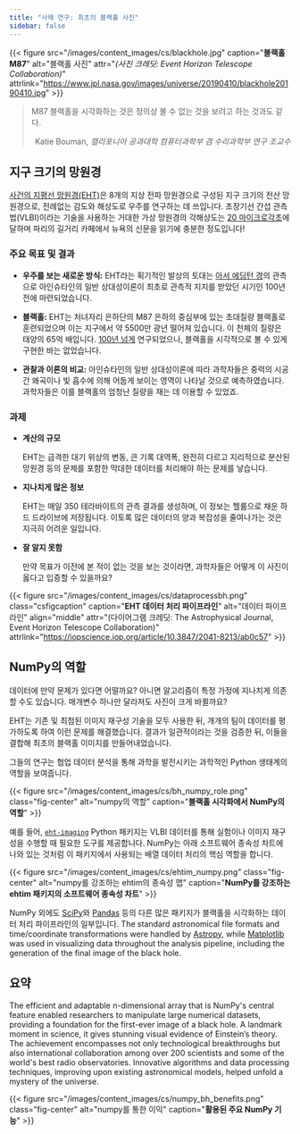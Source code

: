 ```yaml
---
title: "사례 연구: 최초의 블랙홀 사진"
sidebar: false
---
```


{{< figure src="/images/content_images/cs/blackhole.jpg" caption="**블랙홀 M87**" alt="블랙홀 사진" attr="*(사진 크레딧: Event Horizon Telescope Collaboration)*" attrlink="https://www.jpl.nasa.gov/images/universe/20190410/blackhole20190410.jpg" >}}

<blockquote cite="https://www.youtube.com/watch?v=BIvezCVcsYs">
    <p>M87 블랙홀을 시각화하는 것은 정의상 볼 수 없는 것을 보려고 하는 것과도 같다.</p>
    <footer align="right">Katie Bouman, <cite>캘리포니아 공과대학 컴퓨터과학부 겸 수리과학부 연구 조교수</cite></footer>
</blockquote>

## 지구 크기의 망원경

[사건의 지평선 망원경(EHT)](https://eventhorizontelescope.org)은 8개의 지상 전파 망원경으로 구성된 지구 크기의 전산 망원경으로, 전례없는 감도와 해상도로 우주를 연구하는 데 쓰입니다.  초장기선 간섭 관측법(VLBI)이라는 기술을 사용하는 거대한 가상 망원경의 각해상도는 [20 마이크로각초][resolution]에 달하며 파리의 길거리 카페에서 뉴욕의 신문을 읽기에 충분한 정도입니다!

### 주요 목표 및 결과

* **우주를 보는 새로운 방식:** EHT라는 획기적인 발상의 토대는 [아서 에딩턴 경][eddington]의 관측으로 아인슈타인의 일반 상대성이론이 최초로 관측적 지지를 받았던 시기인 100년 전에 마련되었습니다.

* **블랙홀:** EHT는 처녀자리 은하단의 M87 은하의 중심부에 있는 초대질량 블랙홀로 훈련되었으며 이는 지구에서 약 5500만 광년 떨어져 있습니다. 이 천체의 질량은 태양의 65억 배입니다. [100년 넘게](https://www.jpl.nasa.gov/news/news.php?feature=7385) 연구되었으나, 블랙홀을 시각적으로 볼 수 있게 구현한 바는 없었습니다.

* **관찰과 이론의 비교:** 아인슈타인의 일반 상대성이론에 따라 과학자들은 중력의 시공간 왜곡이나 빛 흡수에 의해 어둡게 보이는 영역이 나타날 것으로 예측하였습니다. 과학자들은 이를 블랙홀의 엄청난 질량을 재는 데 이용할 수 있었죠.

### 과제

* **계산의 규모**

    EHT는 급격한 대기 위상의 변동, 큰 기록 대역폭, 완전히 다르고 지리적으로 분산된 망원경 등의 문제를 포함한 막대한 데이터를 처리해야 하는 문제를 낳습니다.

* **지나치게 많은 정보**

    EHT는 매일 350 테라바이트의 관측 결과를 생성하며, 이 정보는 헬륨으로 채운 하드 드라이브에 저장됩니다. 이토록 많은 데이터의 양과 복잡성을 줄여나가는 것은 지극히 어려운 일입니다.

* **잘 알지 못함**

    만약 목표가 이전에 본 적이 없는 것을 보는 것이라면, 과학자들은 어떻게 이 사진이 옳다고 입증할 수 있을까요?

{{< figure src="/images/content_images/cs/dataprocessbh.png" class="csfigcaption" caption="**EHT 데이터 처리 파이프라인**" alt="데이터 파이프라인" align="middle" attr="(다이어그램 크레딧: The Astrophysical Journal, Event Horizon Telescope Collaboration)" attrlink="https://iopscience.iop.org/article/10.3847/2041-8213/ab0c57" >}}

## NumPy의 역할

데이터에 만약 문제가 있다면 어떨까요? 아니면 알고리즘이 특정 가정에 지나치게 의존할 수도 있습니다. 매개변수 하나만 달라져도 사진이 크게 바뀔까요?

EHT는 기존 및 최첨된 이미지 재구성 기술을 모두 사용한 뒤, 개개의 팀이 데이터를 평가하도록 하여 이런 문제를 해결했습니다. 결과가 일관적이라는 것을 검증한 뒤, 이들을 결합해 최초의 블랙홀 이미지를 만들어내었습니다.

그들의 연구는 협업 데이터 분석을 통해 과학을 발전시키는 과학적인 Python 생태계의 역할을 보여줍니다.

{{< figure src="/images/content_images/cs/bh_numpy_role.png" class="fig-center" alt="numpy의 역할" caption="**블랙홀 시각화에서 NumPy의 역할**" >}}

예를 들어, [`eht-imaging`][ehtim] Python 패키지는 VLBI 데이터를 통해 실험이나 이미지 재구성을 수행할 때 필요한 도구를 제공합니다. NumPy는 아래 소프트웨어 종속성 차트에 나와 있는 것처럼 이 패키지에서 사용되는 배열 데이터 처리의 핵심 역할을 합니다.

{{< figure src="/images/content_images/cs/ehtim_numpy.png" class="fig-center" alt="numpy를 강조하는 ehtim의 종속성 맵" caption="**NumPy를 강조하는 ehtim 패키지의 소프트웨어 종속성 차트**" >}}

NumPy 외에도 [SciPy](https://www.scipy.org)와 [Pandas](https://pandas.io) 등의 다른 많은 패키지가 블랙홀을 시각화하는 데이터 처리 파이프라인의 일부입니다. The standard astronomical file formats and time/coordinate transformations were handled by [Astropy][astropy], while [Matplotlib][mpl] was used in visualizing data throughout the analysis pipeline, including the generation of the final image of the black hole.

## 요약

The efficient and adaptable n-dimensional array that is NumPy's central feature enabled researchers to manipulate large numerical datasets, providing a foundation for the first-ever image of a black hole. A landmark moment in science, it gives stunning visual evidence of Einstein’s theory. The achievement encompasses not only technological breakthroughs but also international collaboration among over 200 scientists and some of the world's best radio observatories.  Innovative algorithms and data processing techniques, improving upon existing astronomical models, helped unfold a mystery of the universe.

{{< figure src="/images/content_images/cs/numpy_bh_benefits.png" class="fig-center" alt="numpy를 통한 이익" caption="**활용된 주요 NumPy 기능**" >}}

[resolution]: https://eventhorizontelescope.org/press-release-april-10-2019-astronomers-capture-first-image-black-hole

[eddington]: https://ko.wikipedia.org/wiki/%EC%95%84%EC%84%9C_%EC%8A%A4%ED%83%A0%EB%A6%AC_%EC%97%90%EB%94%A9%ED%84%B4#%EC%9D%BC%EB%B0%98%EC%83%81%EB%8C%80%EC%84%B1%EC%9D%B4%EB%A1%A0%EC%9D%98_%EC%8B%A4%ED%97%98%EC%A0%81_%EA%B2%80%EC%A6%9D

[ehtim]: https://github.com/achael/eht-imaging

[astropy]: https://www.astropy.org/
[mpl]: https://matplotlib.org/
